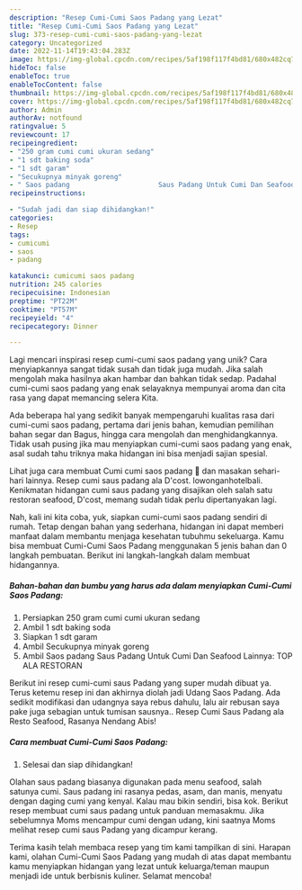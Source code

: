 ```yaml
---
description: "Resep Cumi-Cumi Saos Padang yang Lezat"
title: "Resep Cumi-Cumi Saos Padang yang Lezat"
slug: 373-resep-cumi-cumi-saos-padang-yang-lezat
category: Uncategorized
date: 2022-11-14T19:43:04.283Z
image: https://img-global.cpcdn.com/recipes/5af198f117f4bd81/680x482cq70/cumi-cumi-saos-padang-foto-resep-utama.jpg
hideToc: false
enableToc: true
enableTocContent: false
thumbnail: https://img-global.cpcdn.com/recipes/5af198f117f4bd81/680x482cq70/cumi-cumi-saos-padang-foto-resep-utama.jpg
cover: https://img-global.cpcdn.com/recipes/5af198f117f4bd81/680x482cq70/cumi-cumi-saos-padang-foto-resep-utama.jpg
author: Admin
authorAv: notfound
ratingvalue: 5
reviewcount: 17
recipeingredient:
- "250 gram cumi cumi ukuran sedang"
- "1 sdt baking soda"
- "1 sdt garam"
- "Secukupnya minyak goreng"
- " Saos padang                      Saus Padang Untuk Cumi Dan Seafood Lainnya TOP ALA RESTORAN"
recipeinstructions:

- "Sudah jadi dan siap dihidangkan!"
categories:
- Resep
tags:
- cumicumi
- saos
- padang

katakunci: cumicumi saos padang 
nutrition: 245 calories
recipecuisine: Indonesian
preptime: "PT22M"
cooktime: "PT57M"
recipeyield: "4"
recipecategory: Dinner

---
```





Lagi mencari inspirasi resep cumi-cumi saos padang yang unik? Cara menyiapkannya sangat tidak susah dan tidak juga mudah. Jika salah mengolah maka hasilnya akan hambar dan bahkan tidak sedap. Padahal cumi-cumi saos padang yang enak selayaknya mempunyai aroma dan cita rasa yang dapat memancing selera Kita.





Ada beberapa hal yang sedikit banyak mempengaruhi kualitas rasa dari cumi-cumi saos padang, pertama dari jenis bahan, kemudian pemilihan bahan segar dan Bagus, hingga cara mengolah dan menghidangkannya. Tidak usah pusing jika mau menyiapkan cumi-cumi saos padang yang enak,      asal sudah tahu triknya maka hidangan ini bisa menjadi sajian spesial.














Lihat juga cara membuat Cumi cumi saos padang 🦑 dan masakan sehari-hari lainnya. Resep cumi saus padang ala D&#39;cost. lowonganhotelbali. Kenikmatan hidangan cumi saus padang yang disajikan oleh salah satu restoran seafood, D&#39;cost, memang sudah tidak perlu dipertanyakan lagi.






Nah, kali ini kita coba, yuk, siapkan cumi-cumi saos padang sendiri di rumah. Tetap dengan bahan yang sederhana, hidangan ini dapat memberi manfaat dalam membantu menjaga kesehatan tubuhmu sekeluarga. Kamu bisa membuat Cumi-Cumi Saos Padang menggunakan 5 jenis bahan dan 0 langkah pembuatan. Berikut ini langkah-langkah dalam membuat hidangannya.

<!--inarticleads1-->

##### Bahan-bahan dan bumbu yang harus ada dalam menyiapkan Cumi-Cumi Saos Padang:

1. Persiapkan 250 gram cumi cumi ukuran sedang
1. Ambil 1 sdt baking soda
1. Siapkan 1 sdt garam
1. Ambil Secukupnya minyak goreng
1. Ambil  Saos padang                      Saus Padang Untuk Cumi Dan Seafood Lainnya: TOP ALA RESTORAN


Berikut ini resep cumi-cumi saus Padang yang super mudah dibuat ya. Terus ketemu resep ini dan akhirnya diolah jadi Udang Saos Padang. Ada sedikit modifikasi dan udangnya saya rebus dahulu, lalu air rebusan saya pake juga sebagian untuk tumisan sausnya.. Resep Cumi Saus Padang ala Resto Seafood, Rasanya Nendang Abis! 

<!--inarticleads2-->

##### Cara membuat Cumi-Cumi Saos Padang:


1. Selesai dan siap dihidangkan!

Olahan saus padang biasanya digunakan pada menu seafood, salah satunya cumi. Saus padang ini rasanya pedas, asam, dan manis, menyatu dengan daging cumi yang kenyal. Kalau mau bikin sendiri, bisa kok. Berikut resep membuat cumi saus padang untuk panduan memasakmu. Jika sebelumnya Moms mencampur cumi dengan udang, kini saatnya Moms melihat resep cumi saus Padang yang dicampur kerang. 

Terima kasih telah membaca resep yang tim kami tampilkan di sini. Harapan kami, olahan Cumi-Cumi Saos Padang yang mudah di atas dapat membantu kamu menyiapkan hidangan yang lezat untuk keluarga/teman maupun menjadi ide untuk berbisnis kuliner. Selamat mencoba!
